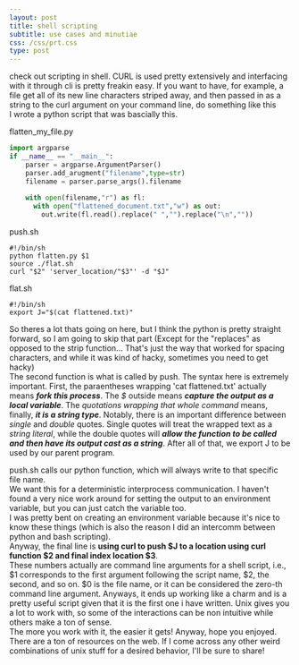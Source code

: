 ```yaml
---
layout: post
title: shell scripting
subtitle: use cases and minutiae
css: /css/prt.css
type: post
---
```


check out scripting in shell.
CURL is used pretty extensively and interfacing with it through cli is pretty freakin easy.
If you want to have, for example, a file get all of its new line characters striped away, and then passed in as a string to the curl argument on your command line, do something like this  
I wrote a python script that was bascially this.




flatten\_my\_file.py

```python
import argparse
if __name__ == "__main__":
    parser = argparse.ArgumentParser()
    parser.add_arugment("filename",type=str)
    filename = parser.parse_args().filename
      
	with open(filename,"r") as fl:
      with open("flattened_document.txt","w") as out:
        out.write(fl.read().replace(" ","").replace("\n",""))
```

push.sh
```shell
#!/bin/sh
python flatten.py $1
source ./flat.sh
curl "$2" 'server_location/"$3"' -d "$J" 
```
 
 flat.sh
```shell
#!/bin/sh
export J="$(cat flattened.txt)"
```  

So theres a lot thats going on here, but I think the python is pretty straight forward, so I am going to skip that part (Except for the "replaces" as opposed to the strip function... That's just the way that worked for spacing characters, and while it was kind of hacky, sometimes you need to get hacky)  
The second function is what is called by push.
The syntax here is extremely important.
First, the paraentheses wrapping 'cat flattened.txt' actually means ___fork this process___.
The _$_ outside means ___capture the output as a local variable___.
 The _quotations wrapping that whole command_ means, finally, ___it is a string type___.
 Notably, there is an important difference between _single_ and  _double_ quotes. 
Single quotes will treat the wrapped text as a _string literal_, while the double quotes will ___allow the function to be called and then have its output cast as a string___.
 After all of that, we export J to be used by our parent program.


push.sh calls our python function, which will always write to that specific file name.  
We want this for a deterministic interprocess communication. 
I haven't found a very nice work around for setting the output to an environment variable, but you can just catch the variable too.  
I was pretty bent on creating an environment variable because it's nice to know these things (which is also the reason I did an intercomm between python and bash scripting).  
Anyway, the final line is __using curl to push $J to a location using curl function $2 and final index location $3__.  
These numbers actually are command line arguments for a shell script, i.e., $1 corresponds to the first argument following the script name, $2, the second, and so on.
$0 is the file name, or it can be considered the zero-th command line argument. 
Anyways, it ends up working like a charm and is a pretty useful script given that it is the first one i have written.
 Unix gives you a lot to work with, so some of the interactions can be non intuitive while others make a ton of sense.  
The more you work with it, the easier it gets!
Anyway, hope you enjoyed. There are a ton of resources on the web.  If I come across any other weird combinations of unix stuff for a desired behavior, I'll be sure to share!


